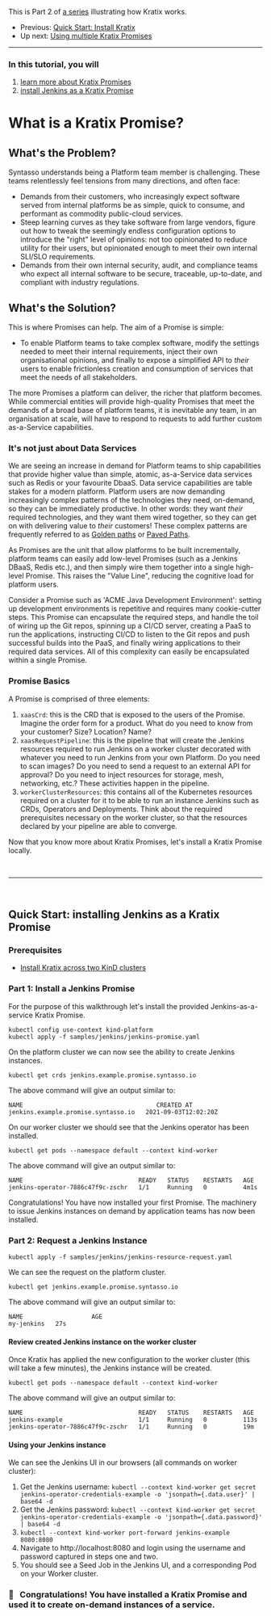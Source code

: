 This is Part 2 of [a series](./README.md) illustrating how Kratix works. 
* Previous: [Quick Start: Install Kratix](/installing-kratix/)
* Up next: [Using multiple Kratix Promises](/using-multiple-promises/)

<hr> 

### In this tutorial, you will 
1. [learn more about Kratix Promises](https://github.com/syntasso/workshop/tree/main/installing-a-promise/README.md#what-is-a-kratix-promise)
1. [install Jenkins as a Kratix Promise](https://github.com/syntasso/workshop/tree/main/installing-a-promise/README.md#quick-start-installing-Jenkins-as-a-kratix-promise)

# What is a Kratix Promise?

## What's the Problem? 
Syntasso understands being a Platform team member is challenging. These teams relentlessly feel tensions from many directions, and often face: 
* Demands from their customers, who increasingly expect software served from internal platforms be as simple, quick to consume, and performant as commodity public-cloud services.
* Steep learning curves as they take software from large vendors, figure out how to tweak the seemingly endless configuration options to introduce the "right" level of opinions: not too opinionated to reduce utility for their users, but opinionated enough to meet their own internal SLI/SLO requirements.
* Demands from their own internal security, audit, and compliance teams who expect all internal software to be secure, traceable, up-to-date, and compliant with industry regulations.  

## What's the Solution? 
This is where Promises can help. The aim of a Promise is simple: 
* To enable Platform teams to take complex software, modify the settings needed to meet their internal requirements, inject their own organisational opinions, and finally to expose a simplified API to _their_ users to enable frictionless creation and consumption of services that meet the needs of all stakeholders.  
   
The more Promises a platform can deliver, the richer that platform becomes. While commercial entities will provide high-quality Promises that meet the demands of a broad base of platform teams, it is inevitable any team, in an organisation at scale, will have to respond to requests to add further custom as-a-Service capabilities. 

### It's not just about Data Services
We are seeing an increase in demand for Platform teams to ship capabilities that provide higher value than simple, atomic, as-a-Service data services such as Redis or your favourite DbaaS. Data service capabilities are table stakes for a modern platform. Platform users are now demanding increasingly complex patterns of the technologies they need, on-demand, so they can be immediately productive. In other words: they want _their_ required technologies, and they want them wired together, so they can get on with delivering value to _their_ customers! These complex patterns are frequently referred to as [Golden paths](https://engineering.atspotify.com/2020/08/17/how-we-use-golden-paths-to-solve-fragmentation-in-our-software-ecosystem/) or [Paved Paths](https://medium.com/codex/what-is-a-paved-path-b2294463a3a9). 

As Promises are the unit that allow platforms to be built incrementally, platform teams can easily add low-level Promises (such as a Jenkins DBaaS, Redis etc.), and then simply wire them together into a single high-level Promise. This raises the "Value Line", reducing the cognitive load for platform users. 

Consider a Promise such as 'ACME Java Development Environment': setting up development environments is repetitive and requires many cookie-cutter steps. This Promise can encapsulate the required steps, and handle the toil of wiring up the Git repos, spinning up a CI/CD server, creating a PaaS to run the applications, instructing CI/CD to listen to the Git repos and push successful builds into the PaaS, and finally wiring applications to their required data services. All of this complexity can easily be encapsulated within a single Promise. 

### Promise Basics
A Promise is comprised of three elements:

1. `xaasCrd`: this is the CRD that is exposed to the users of the Promise. Imagine the order form for a product. What do you need to know from your customer? Size? Location? Name?
2. `xaasRequestPipeline`: this is the pipeline that will create the Jenkins resources required to run Jenkins on a worker cluster decorated with whatever you need to run Jenkins from your own Platform. Do you need to scan images? Do you need to send a request to an external API for approval? Do you need to inject resources for storage, mesh, networking, etc.? These activities happen in the pipeline.
3. `workerClusterResources`: this contains all of the Kubernetes resources required on a cluster for it to be able to run an instance Jenkins such as CRDs, Operators and Deployments. Think about the required prerequisites necessary on the worker cluster, so that the resources declared by your pipeline are able to converge.

Now that you know more about Kratix Promises, let's install a Kratix Promise locally.

<br>
<hr>
<br>

## Quick Start: installing Jenkins as a Kratix Promise

### Prerequisites 
* [Install Kratix across two KinD clusters](/installing-kratix/)

### Part 1: Install a Jenkins Promise 

For the purpose of this walkthrough let's install the provided Jenkins-as-a-service Kratix Promise.

```
kubectl config use-context kind-platform
kubectl apply -f samples/jenkins/jenkins-promise.yaml
```

On the platform cluster we can now see the ability to create Jenkins instances.

```
kubectl get crds jenkins.example.promise.syntasso.io
```

The above command will give an output similar to:
```
NAME                                     CREATED AT
jenkins.example.promise.syntasso.io   2021-09-03T12:02:20Z
```

On our worker cluster we should see that the Jenkins operator has been installed. 

```
kubectl get pods --namespace default --context kind-worker
```

The above command will give an output similar to:
```
NAME                                READY   STATUS    RESTARTS   AGE
jenkins-operator-7886c47f9c-zschr   1/1     Running   0          4m1s
```

Congratulations! You have now installed your first Promise. The machinery to issue Jenkins instances on demand by application teams has now been installed.

### Part 2: Request a Jenkins Instance

```
kubectl apply -f samples/jenkins/jenkins-resource-request.yaml
```

We can see the request on the platform cluster.

```
kubectl get jenkins.example.promise.syntasso.io
```

The above command will give an output similar to:
```
NAME                   AGE
my-jenkins   27s
```

#### Review created Jenkins instance on the worker cluster

Once Kratix has applied the new configuration to the worker cluster (this will take a few minutes), the Jenkins instance will be created.

```
kubectl get pods --namespace default --context kind-worker
```

The above command will give an output similar to:
```
NAME                                READY   STATUS    RESTARTS   AGE
jenkins-example                     1/1     Running   0          113s
jenkins-operator-7886c47f9c-zschr   1/1     Running   0          19m
```

#### Using your Jenkins instance

We can see the Jenkins UI in our browsers (all commands on worker cluster):
1. Get the Jenkins username: `kubectl --context kind-worker get secret jenkins-operator-credentials-example -o 'jsonpath={.data.user}' | base64 -d`
2. Get the Jenkins password: `kubectl --context kind-worker get secret jenkins-operator-credentials-example -o 'jsonpath={.data.password}' | base64 -d`
3. `kubectl --context kind-worker port-forward jenkins-example 8080:8080` 
4. Navigate to http://localhost:8080 and login using the username and password captured in steps one and two. 
5. You should see a Seed Job in the Jenkins UI, and a corresponding Pod on your Worker cluster. 

### 🎉 &nbsp; Congratulations! You have installed a Kratix Promise and used it to create on-demand instances of a service.